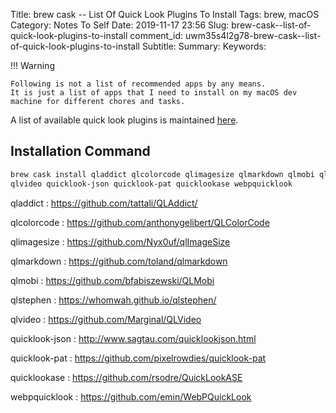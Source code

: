 Title: brew cask -- List Of Quick Look Plugins To Install
Tags: brew, macOS
Category: Notes To Self
Date: 2019-11-17 23:56
Slug: brew-cask--list-of-quick-look-plugins-to-install
comment_id: uwm35s4l2g78-brew-cask--list-of-quick-look-plugins-to-install
Subtitle:
Summary:
Keywords:

!!! Warning

    Following is not a list of recommended apps by any means.
    It is just a list of apps that I need to install on my macOS dev machine for different chores and tasks.

A list of available quick look plugins is maintained [here](https://github.com/sindresorhus/quick-look-plugins).

## Installation Command

<!-- yaspeller ignore:start -->

```bash
brew cask install qladdict qlcolorcode qlimagesize qlmarkdown qlmobi qlstephen \
qlvideo quicklook-json quicklook-pat quicklookase webpquicklook
```

qladdict
: <https://github.com/tattali/QLAddict/>

qlcolorcode
: <https://github.com/anthonygelibert/QLColorCode>

qlimagesize
: <https://github.com/Nyx0uf/qlImageSize>

qlmarkdown
: <https://github.com/toland/qlmarkdown>

qlmobi
: <https://github.com/bfabiszewski/QLMobi>

qlstephen
: <https://whomwah.github.io/qlstephen/>

qlvideo
: <https://github.com/Marginal/QLVideo>

quicklook-json
: <http://www.sagtau.com/quicklookjson.html>

quicklook-pat
: <https://github.com/pixelrowdies/quicklook-pat>

quicklookase
: <https://github.com/rsodre/QuickLookASE>

webpquicklook
: <https://github.com/emin/WebPQuickLook>

<!-- yaspeller ignore:end-->

